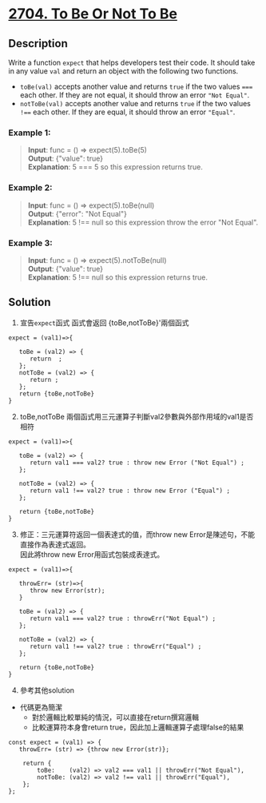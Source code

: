 # [2704. To Be Or Not To Be][title]

## Description
Write a function `expect` that helps developers test their code. It should take in any value `val` and return an object with the following two functions.

- `toBe(val)` accepts another value and returns `true` if the two values `===` each other. If they are not equal, it should throw an error `"Not Equal"`.
- `notToBe(val)` accepts another value and returns `true` if the two values `!==` each other. If they are equal, it should throw an error `"Equal"`.
 

### Example 1:
>  __Input__: func = () => expect(5).toBe(5)    
   __Output__: {"value": true}      
   __Explanation__: 5 === 5 so this expression returns true.      



### Example 2:
>  __Input__: func = () => expect(5).toBe(null)      
   __Output__: {"error": "Not Equal"}     
   __Explanation__: 5 !== null so this expression throw the error "Not Equal".

### Example 3:
>  __Input__: func = () => expect(5).notToBe(null)     
   __Output__: {"value": true}     
   __Explanation__: 5 !== null so this expression returns true.



## Solution

1. 宣告`expect`函式 函式會返回 {toBe,notToBe}'兩個函式
```
expect = (val1)=>{

   toBe = (val2) => {
      return  ;
   };
   notToBe = (val2) => {
      return ;
   };
   return {toBe,notToBe}
}
```

2. toBe,notToBe 兩個函式用三元運算子判斷val2參數與外部作用域的val1是否相符
```
expect = (val1)=>{

   toBe = (val2) => {
      return val1 === val2? true : throw new Error ("Not Equal") ;
   };

   notToBe = (val2) => {
      return val1 !== val2? true : throw new Error ("Equal") ;
   };

   return {toBe,notToBe}
}
```
3. 修正：三元運算符返回一個表達式的值，而throw new Error是陳述句，不能直接作為表達式返回。      
因此將throw new Error用函式包裝成表達式。
```
expect = (val1)=>{

   throwErr= (str)=>{
      throw new Error(str);
   }

   toBe = (val2) => {
      return val1 === val2? true : throwErr("Not Equal") ;
   };

   notToBe = (val2) => {
      return val1 !== val2? true : throwErr("Equal") ;
   };

   return {toBe,notToBe}
}
```

4. 參考其他solution 
- 代碼更為簡潔
   - 對於邏輯比較單純的情況，可以直接在return撰寫邏輯
   - 比較運算符本身會return true，因此加上邏輯運算子處理false的結果
```
const expect = (val1) => {
   throwErr= (str) => {throw new Error(str)};
    
    return {
        toBe:    (val2) => val2 === val1 || throwErr("Not Equal"),
        notToBe: (val2) => val2 !== val1 || throwErr("Equal"),
    };
};
```

[title]: https://leetcode.com/problems/to-be-or-not-to-be/